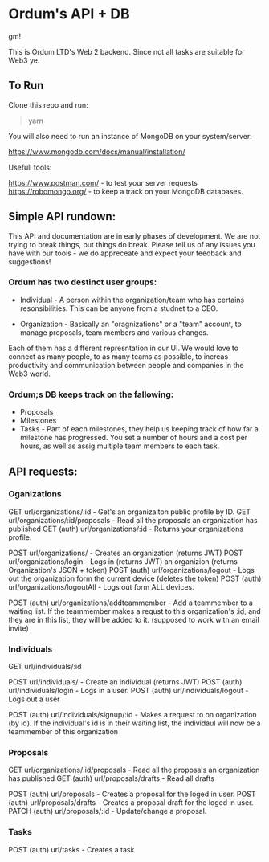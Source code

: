 # Ordum's API + DB

gm!

This is Ordum LTD's Web 2 backend. Since not all tasks are suitable for Web3 ye.

## To Run

Clone this repo and run:

> yarn

You will also need to run an instance of MongoDB on your system/server:

https://www.mongodb.com/docs/manual/installation/

Usefull tools:

https://www.postman.com/ - to test your server requests
https://robomongo.org/ - to keep a track on your MongoDB databases.

## Simple API rundown:

This API and documentation are in early phases of development. We are not trying to break things, but things do break.
Please tell us of any issues you have with our tools - we do appreceate and expect your feedback and suggestions!


### Ordum has two destinct user groups:

- Individual - A person within the organization/team who has certains resonsibilities. This can be anyone from a studnet to a CEO.

- Organization - Basically an "oragnizations" or a "team" account, to manage proposals, team members and various changes.

Each of them has a different represntation in our UI. We would love to connect as many people, to as many teams as possible,
to increas productivity and communication between people and companies in the Web3 world. 

### Ordum;s DB keeps track on the fallowing:

- Proposals
- Milestones
- Tasks - Part of each milestones, they help us keeping track of how far a milestone has progressed. You set a number of hours and
a cost per hours, as well as assig multiple team members to each task. 

## API requests:

### Oganizations

GET url/organizations/:id - Get's an organizaiton public profile by ID.
GET url/organizations/:id/proposals - Read all the proposals an organization has published
GET (auth) url/organizations/:id  - Returns your organizations profile. 

POST url/organizations/ - Creates an organization (returns JWT)
POST url/organizations/login - Logs in (returns JWT) an organizion (returns Organization's JSON + token)
POST (auth) url/organizations/logout - Logs out the organization form the current device (deletes the token)
POST (auth) url/organizations/logoutAll - Logs out form ALL devices.

POST (auth) url/organizations/addteammember - Add a teammember to a waiting list. If the teammember makes a
requst to this organization's :id, and they are in this list, they will be added to it. (supposed to work
with an email invite)


### Individuals

GET url/individuals/:id

POST url/individuals/ - Create an individual (returns JWT)
POST (auth) url/individuals/login - Logs in a user.
POST (auth) url/individuals/logout - Logs out a user

POST (auth) url/individuals/signup/:id - Makes a request to on organization (by id). If the individual's
id is in their waiting list, the individaul will now be a teammember of this organization

### Proposals

GET url/organizations/:id/proposals - Read all the proposals an organization has published
GET (auth) url/proposals/drafts - Read all drafts

POST (auth) url/proposals - Creates a proposal for the loged in user.
POST (auth) url/proposals/drafts - Creates a proposal draft for the loged in user.
PATCH (auth) url/proposals/:id - Update/change a proposal.

### Tasks

POST (auth) url/tasks - Creates a task